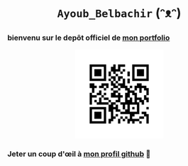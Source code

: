 # <p align="center"> ```Ayoub_Belbachir``` (ᵔᴥᵔ) </p>

 ### bienvenu sur le depôt officiel de [mon portfolio](https://sina-glitch.github.io/Exemple-portfolio/)

 <p align="center"> <img src="https://github.com/ay-belbachir/ay-belbachir/blob/main/spotify-now/chart.png" width="200" height="whatever"> </p>



### Jeter un coup d'œil à [mon profil github](https://github.com/Sina-glitch) :eyes:


